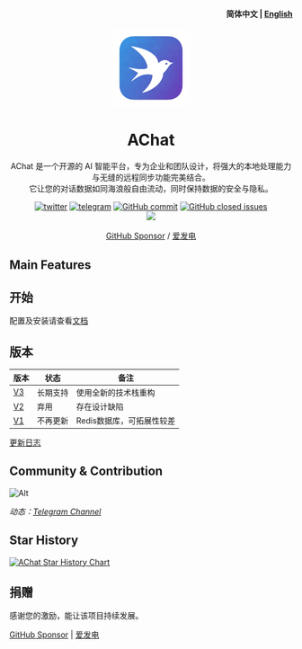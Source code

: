 <h4 align="right"><strong>简体中文</strong> | <a href="./README_CN.md">
English</a></h4>
<p align="center">
    <img src="./docs/public/icon.png" width=138/>
</p>
<h1 align="center">AChat</h1>
<p align="center">AChat 是一个开源的 AI 智能平台，专为企业和团队设计，将强大的本地处理能力与无缝的远程同步功能完美结合。<br/> 它让您的对话数据如同海浪般自由流动，同时保持数据的安全与隐私。</p>
<div align="center">
    <a href="https://twitter.com/AprilNEA" target="_blank">
    <img alt="twitter" src="https://img.shields.io/badge/follow-AprilNEA-green?style=flat-square&logo=Twitter"></a>
    <a href="https://t.me/ChatGPTAdminWebChannel" target="_blank">
    <img alt="telegram" src="https://img.shields.io/badge/channel-telegram-blueviolet?style=flat-square&logo=Telegram"></a>
    <a href="https://github.com/AprilNEA/ChatGPT-Admin-Web/commits" target="_blank">
    <img alt="GitHub commit" src="https://img.shields.io/github/commit-activity/m/AprilNEA/ChatGPT-Admin-Web?style=flat-square"></a>
    <a href="https://github.com/AprilNEA/ChatGPT-Admin-Web/issues?q=is%3Aissue+is%3Aclosed" target="_blank">
    <img alt="GitHub closed issues" src="https://img.shields.io/github/issues-closed/AprilNEA/ChatGPT-Admin-Web.svg?style=flat-square"></a>
<br/>    
<img src="https://hits.siyue.best/v1/hits?url=https://github.com/AprilNEA/ChatGPT-Admin-Web&bgRight=000&bgLeft=000&border=square" />

</div>

<div align="center">

[GitHub Sponsor](https://github.com/sponsors/AprilNEA) / [爱发电](https://afdian.net/a/aprilnea)

</div>

## Main Features
 

## 开始

配置及安装请查看[文档](https://manual.sku.moe/project/chatgpt-admin-web)

## 版本

| 版本                                                            | 状态   | 备注              |
|---------------------------------------------------------------|------|-----------------|
| [V3](https://github.com/AprilNEA/ChatGPT-Admin-Web/tree/v3)   | 长期支持 | 使用全新的技术栈重构      |
| [V2](https://github.com/AprilNEA/ChatGPT-Admin-Web/tree/v2)   | 弃用   | 存在设计缺陷          |
| [V1](https://github.com/AprilNEA/ChatGPT-Admin-Web/tree/main) | 不再更新 | Redis数据库，可拓展性较差 |

[更新日志](https://manual.sku.moe/project/chatgpt-admin-web/update-log)

## Community & Contribution

![Alt](https://repobeats.axiom.co/api/embed/67fc3464887e0956a6225b4c5c6579c2699d8363.svg "Repobeats analytics image")

*动态：[Telegram Channel](https://t.me/ChatGPTAdminWebChannel)*

## Star History

[![AChat Star History Chart](https://api.star-history.com/svg?repos=AprilNEA/AChat&type=Timeline)](https://www.star-history.com/#AprilNEA/AChat&Timeline)

## 捐赠

感谢您的激励，能让该项目持续发展。

[GitHub Sponsor](https://github.com/sponsors/AprilNEA)  |  [爱发电](https://afdian.net/a/aprilnea)

